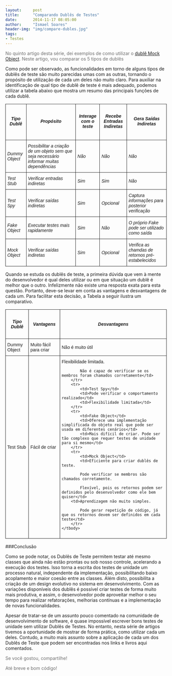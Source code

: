 ```yaml
---
layout:     post
title:      "Comparando Dublês de Testes"
date:       2014-11-17 08:05:00
author:     "Ismael Soares"
header-img: "img/compare-dubles.jpg"
tags:
- Testes
---
```

<style type="text/css">
.tg  {border-collapse:collapse;border-spacing:0;}
.tg td{font-family:Arial, sans-serif;font-size:14px;padding:10px 5px;border-style:solid;border-width:1px;overflow:hidden;word-break:normal;}
.tg th{font-family:Arial, sans-serif;font-size:14px;font-weight:normal;padding:10px 5px;border-style:solid;border-width:1px;overflow:hidden;word-break:normal;}
</style>

<span style="color: #6e6e6e;">No quinto artigo desta série, dei exemplos de como utilizar o <a href="http://rkmael.com/2014/11/13/dubles_testes-mock/">dublê Mock Object</a></span><span style="color: #6e6e6e;">. Neste artigo, vou comparar os 5 tipos de dublês</span>

Como pode ser observado, as funcionalidades em torno de alguns tipos de dublês de teste são muito parecidas umas com as outras, tornando o propósito de utilização de cada um deles não muito claro. Para auxiliar na identificação de qual tipo de dublê de teste é mais adequado, podemos utilizar a tabela abaixo que mostra um resumo das principais funções de cada dublê.

<table class="tg">
<thead>
	<tr>
		<th>
			<h5><em>Tipo</em> <em>Dublê</em></h5>
		</th>
		<th>
			<h5><em>Propósito</em></h5>
		</th>
		<th>
			<h5><em>Interage com o teste</em></h5>
		</th>
		<th>
			<h5><em>Recebe Entradas</em> <em>Indiretas</em></h5>
		</th>
		<th>
			<h5>Gera Saídas Indiretas</h5>
		</th>
	</tr>
	</thead>
	<tbody>		
		<tr>
			<td><em>Dummy Object</em></td>
			<td><em>Possibilitar a criação de um objeto sem que seja necessário informar 		muitas dependências</em>
			</td>
			<td><em>Não</em></td>
			<td><em>Não</em></td>
			<td><em>Não</em></td>
		</tr>
		<tr>
			<td><em>Test Stub</em></td>
			<td><em>Verificar entradas indiretas</em></td>
			<td><em>Sim</em></td>
			<td><em>Sim</em></td>
			<td><em>Não</em></td>
		</tr>
		<tr>
			<td><em>Test Spy</em></td>
			<td><em>Verificar saídas indiretas</em></td>
			<td><em>Sim</em></td>
			<td><em>Opcional</em></td>
			<td><em>Captura informações para posterior verificação</em></td>
		</tr>
			<tr>
			<td><em>Fake Object</em></td>
			<td><em>Executar testes mais rapidamente</em></td>
			<td><em>Sim</em></td>
			<td><em>Não</em></td>
			<td><em>O próprio Fake pode ser utilizado como saída</em></td>
		</tr>
		<tr>
			<td><em>Mock Object</em></td>
			<td><em>Verificar saídas indiretas</em></td>
			<td><em>Sim</em></td>
			<td><em>Opcional</em></td>
			<td><em>Verifica as chamdas de retornos pré-estabelecidos</em></td>
		</tr>
	</tbody>
</table>
<p>
Quando se estuda os dublês de teste, a primeira dúvida que vem à mente do desenvolvedor é qual deles utilizar ou em que situação um dublê é melhor que o outro. Infelizmente não existe uma resposta exata para esta questão. Portanto, deve-se levar em conta as vantagens e desvantagens de cada um. Para facilitar esta decisão, a Tabela a seguir ilustra um comparativo.
</p>
<table class="tg">
<thead>
	<tr>
		<th>
			<h4><em>Tipo</em> <em>Dublê</em></h4>
		</th>
		<th>
			<h4><em>Vantagens</em></h4>
		</th>
		<th>
			<h4><em>Desvantagens</em></h4>
		</th>
	</tr>
	</thead>
	<tbody>
		<tr>
			<td>Dummy Object</td>
			<td>Muito fácil para criar</td>
			<td>Não é muito útil</td>
		</tr>
		<tr>
			<td>Test Stub</td>
			<td>Fácil de criar</td>
			<td>Flexibilidade limitada.

			Não é capaz de verificar se os membros foram chamados corretamente</td>
		</tr>
		<tr>
			<td>Test Spy</td>
			<td>Pode verificar o comportamento realizado</td>
			<td>Flexibilidade limitada</td>
		</tr>
		<tr>
			<td>Fake Object</td>
			<td>Oferece uma implementação simplificada do objeto real que pode ser usada em diferentes cenários</td>
			<td>Mais difícil de criar. Pode ser tão complexo que requer testes de unidade para si mesmo</td>
		</tr>
		<tr>
			<td>Mock Object</td>
			<td>Eficiente para criar dublês de teste.

			Pode verificar se membros são chamados corretamente.

			Flexível, pois os retornos podem ser definidos pelo desenvolvedor como ele bem quiser</td>
		<td>Aprendizagem não muito simples.

			Pode gerar repetição de código, já que os retornos devem ser definidos em cada teste</td>
		</tr>
	</tbody>
</table>

###Conclusão
<p>Como se pode notar, os Dublês de Teste permitem testar até mesmo classes que ainda não estão prontas ou sob nosso controle, acelerando a execução dos testes. Isso torna a escrita dos testes de unidade um processo natural, independente da implementação, possibilitando baixo acoplamento e maior coesão entre as classes. Além disto, possibilita a criação de um design evolutivo no sistema em desenvolvimento.
Com as variações disponíveis dos dublês é possível criar testes de forma muito mais produtiva, e assim, o desenvolvedor pode aproveitar melhor o seu tempo para realizar refatorações, melhorias contínuas e a implementação de novas funcionalidades.</p>

<p>Apesar de tratar-se de um assunto pouco comentado na comunidade de desenvolvimento de software, é quase impossível escrever bons testes de unidade sem utilizar Dublês de Testes. No entanto, nesta série de artigos tivemos a oportunidade de mostrar de forma prática, como utilizar cada um deles. Contudo, a muito mais assunto sobre a aplicação de cada um dos Dublês de Teste que podem ser encontradas nos links e livros aqui comentados.</p>

<p style="color: #6e6e6e;">Se você gostou, compartilhe!</p>
<p style="color: #6e6e6e;">Até breve e bom código!</p>


